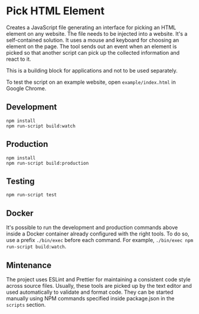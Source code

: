 # Pick HTML Element

<!-- TODO: pick color different than red, pick if elements underneath can be clicked -->

<!-- FIXME: show a gif of how the script work on a website -->

Creates a JavaScript file generating an interface for picking an HTML element on any website. The file needs to be injected into a website. It's a self-contained solution. It uses a mouse and keyboard for choosing an element on the page. The tool sends out an event when an element is picked so that another script can pick up the collected information and react to it.

This is a building block for applications and not to be used separately.

To test the script on an example website, open `example/index.html` in Google Chrome.

<!-- FIXME: show example website -->

## Development

```shell
npm install
npm run-script build:watch
```

## Production

```shell
npm install
npm run-script build:production
```

## Testing

```shell
npm run-script test
```

## Docker

It's possible to run the development and production commands above inside a Docker container already configured with the right tools. To do so, use a prefix `./bin/exec` before each command. For example, `./bin/exec npm run-script build:watch`.

## Mintenance

The project uses ESLint and Prettier for maintaining a consistent code style across source files. Usually, these tools are picked up by the text editor and used automatically to validate and format code. They can be started manually using NPM commands specified inside package.json in the `scripts` section.
